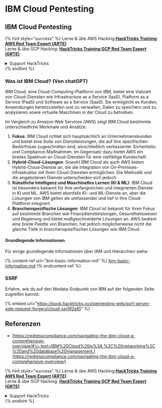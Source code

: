 # IBM Cloud Pentesting

## IBM Cloud Pentesting

{% hint style="success" %}
Lerne & übe AWS Hacking:<img src="../../.gitbook/assets/image (1).png" alt="" data-size="line">[**HackTricks Training AWS Red Team Expert (ARTE)**](https://training.hacktricks.xyz/courses/arte)<img src="../../.gitbook/assets/image (1).png" alt="" data-size="line">\
Lerne & übe GCP Hacking: <img src="../../.gitbook/assets/image (2).png" alt="" data-size="line">[**HackTricks Training GCP Red Team Expert (GRTE)**<img src="../../.gitbook/assets/image (2).png" alt="" data-size="line">](https://training.hacktricks.xyz/courses/grte)

<details>

<summary>Support HackTricks</summary>

* Überprüfe die [**Abonnementpläne**](https://github.com/sponsors/carlospolop)!
* **Tritt der** 💬 [**Discord-Gruppe**](https://discord.gg/hRep4RUj7f) oder der [**Telegram-Gruppe**](https://t.me/peass) bei oder **folge** uns auf **Twitter** 🐦 [**@hacktricks\_live**](https://twitter.com/hacktricks\_live)**.**
* **Teile Hacking-Tricks, indem du PRs zu den** [**HackTricks**](https://github.com/carlospolop/hacktricks) und [**HackTricks Cloud**](https://github.com/carlospolop/hacktricks-cloud) GitHub-Repos einreichst.

</details>
{% endhint %}

### Was ist IBM Cloud? (Von chatGPT)

IBM Cloud, eine Cloud-Computing-Plattform von IBM, bietet eine Vielzahl von Cloud-Diensten wie Infrastructure as a Service (IaaS), Platform as a Service (PaaS) und Software as a Service (SaaS). Sie ermöglicht es Kunden, Anwendungen bereitzustellen und zu verwalten, Daten zu speichern und zu analysieren sowie virtuelle Maschinen in der Cloud zu betreiben.

Im Vergleich zu Amazon Web Services (AWS) zeigt IBM Cloud bestimmte unterschiedliche Merkmale und Ansätze:

1. **Fokus**: IBM Cloud richtet sich hauptsächlich an Unternehmenskunden und bietet eine Suite von Dienstleistungen, die auf ihre spezifischen Bedürfnisse zugeschnitten sind, einschließlich verbesserter Sicherheits- und Compliance-Maßnahmen. Im Gegensatz dazu bietet AWS ein breites Spektrum an Cloud-Diensten für eine vielfältige Kundschaft.
2. **Hybrid-Cloud-Lösungen**: Sowohl IBM Cloud als auch AWS bieten Hybrid-Cloud-Dienste an, die die Integration von On-Premises-Infrastruktur mit ihren Cloud-Diensten ermöglichen. Die Methodik und die angebotenen Dienste unterscheiden sich jedoch.
3. **Künstliche Intelligenz und Maschinelles Lernen (KI & ML)**: IBM Cloud ist besonders bekannt für ihre umfangreichen und integrierten Dienste in KI und ML. AWS bietet ebenfalls KI- und ML-Dienste an, aber die Lösungen von IBM gelten als umfassender und tief in ihre Cloud-Plattform integriert.
4. **Branchenspezifische Lösungen**: IBM Cloud ist bekannt für ihren Fokus auf bestimmte Branchen wie Finanzdienstleistungen, Gesundheitswesen und Regierung und bietet maßgeschneiderte Lösungen an. AWS bedient eine breite Palette von Branchen, hat jedoch möglicherweise nicht die gleiche Tiefe in branchenspezifischen Lösungen wie IBM Cloud.

#### Grundlegende Informationen

Für einige grundlegende Informationen über IAM und Hierarchien siehe:

{% content-ref url="ibm-basic-information.md" %}
[ibm-basic-information.md](ibm-basic-information.md)
{% endcontent-ref %}

### SSRF

Erfahre, wie du auf den Medata-Endpunkt von IBM auf der folgenden Seite zugreifen kannst:

{% embed url="https://book.hacktricks.xyz/pentesting-web/ssrf-server-side-request-forgery/cloud-ssrf#2af0" %}

## Referenzen

* [https://redresscompliance.com/navigating-the-ibm-cloud-a-comprehensive-overview/#:\~:text=IBM%20Cloud%20is%3A,%2C%20networking%2C%20and%20database%20management.](https://redresscompliance.com/navigating-the-ibm-cloud-a-comprehensive-overview/)

{% hint style="success" %}
Lerne & übe AWS Hacking:<img src="../../.gitbook/assets/image (1).png" alt="" data-size="line">[**HackTricks Training AWS Red Team Expert (ARTE)**](https://training.hacktricks.xyz/courses/arte)<img src="../../.gitbook/assets/image (1).png" alt="" data-size="line">\
Lerne & übe GCP Hacking: <img src="../../.gitbook/assets/image (2).png" alt="" data-size="line">[**HackTricks Training GCP Red Team Expert (GRTE)**<img src="../../.gitbook/assets/image (2).png" alt="" data-size="line">](https://training.hacktricks.xyz/courses/grte)

<details>

<summary>Support HackTricks</summary>

* Überprüfe die [**Abonnementpläne**](https://github.com/sponsors/carlospolop)!
* **Tritt der** 💬 [**Discord-Gruppe**](https://discord.gg/hRep4RUj7f) oder der [**Telegram-Gruppe**](https://t.me/peass) bei oder **folge** uns auf **Twitter** 🐦 [**@hacktricks\_live**](https://twitter.com/hacktricks\_live)**.**
* **Teile Hacking-Tricks, indem du PRs zu den** [**HackTricks**](https://github.com/carlospolop/hacktricks) und [**HackTricks Cloud**](https://github.com/carlospolop/hacktricks-cloud) GitHub-Repos einreichst.

</details>
{% endhint %}
